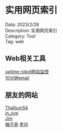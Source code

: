 # 实用网页索引

Data: 2023/2/28\
Description: 实用网页索引\
Category: Tool\
Tag: web

## Web相关工具
[uptime robot网站监控](https://uptimerobot.com/) \
[10分钟email](https://10minemail.com/en/)  


## 朋友的网站
[Thallium54](https://tgc54.com/) \
[jn_xyp](https://yipeng.xin/) \
[Jim](https://jimgao.tk/) \
[柚子哥](https://wangx308.github.io/)
[老孙](https://sunhuanhuan920.github.io/)

